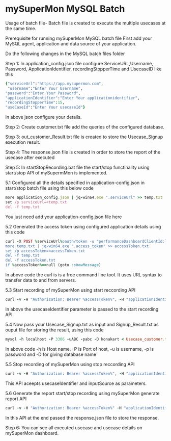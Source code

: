 # mySuperMon MySQL Batch 
Usage of batch file-
Batch file is created to execute the multiple usecases at the same time. 

Prerequisite for running  mySuperMon MySQL batch file
First add your MySQL agent, application and data source of your application.

Do the following changes in the MySQL batch files folder

Step 1: In application_config.json file configure ServiceURL,Username, Password, ApplicationIdentifier, recordingStopperTime and UsecaseID like this
```ruby
{"serviceUrl":"https://app.mysupermon.com",
 "username":"Enter Your Username", 
"password":"Enter Your Password", 
"applicationIdentifier":"Enter Your applicationidentifier", 
"recordingStopperTime":15,
"useCaseId":"Enter Your usecaseId"}
```

In above json configure your details. 
 
Step 2: Create customer.txt file add the queries of the configured database.

Step 3: out_customer_Result.txt file is created to store the Usecase_Signup execution result.

Step 4: The response.json file is created in order to store the report of the usecase after executed

Step 5: In startStopRecording.bat file the start/stop functinality using start/stop API of mySupermMon is implemented.

5.1 Configured all the details specified in application-config.json in start/stop batch file using this below code
```ruby
more application_config.json | jq-win64.exe ".serviceUrl" >> temp.txt
set /p serviceUrl=<temp.txt
del -f temp.txt
```
You just need add your application-config.json file here

5.2 Generated the access token using configured application details using this code
```ruby
curl -X POST %serviceUrl%oauth/token -u "performanceDashboardClientId:ljknsqy9tp6123" -d "grant_type=password" -d "username=%username%" -d "password=%password%" >> temp.txt
more temp.txt | jq-win64.exe ".access_token" >> accessToken.txt
set /p accessToken=<accessToken.txt
del -f temp.txt
del -f accessToken.txt
if %accessToken%==null (goto :showMessage)
```
In above code the curl is is a free command line tool. It uses URL syntax to transfer data to and from servers.

5.3 Start recording of mySuperMon using start reccording API 
```ruby
curl -v -H "Authorization: Bearer %accessToken%", -H "applicationIdentifier:%applicationIdentifier%" -X GET %serviceUrl%devaten/data/startRecording?usecaseIdentifier="Signup"
```
In above the usecaseIdentifier parameter is passed to the start recording API. 


5.4 Now pass your Usecase_Signup.txt as input and Signup_Result.txt as ouput file for storing the result, using this code
```ruby
mysql -h localhost -P 3306 -uABC -pabc -D konakart < Usecase_customer.txt > Customer_Usecase_Result.txt
```
In above code -h is Host name, -P is Port of host, -u is username, -p is password and -D for giving database name

5.5 Stop recording of mySuperMon using stop reccording API 
```ruby
curl -v -H "Authorization: Bearer %accessToken%", -H "applicationIdentifier:%applicationIdentifier%" -X GET %serviceUrl%devaten/data/stopRecording?usecaseIdentifier="Signup&inputSource=batFile"
```

This API aceepts usecaseIdentifier and inputSource as parameters.

5.6 Generate the report start/stop recording using mySuperMon generate report API 
```ruby
curl -v -H "Authorization: Bearer %accessToken%" -H "applicationIdentifier:%applicationIdentifier%" -X GET %serviceUrl%devaten/data/generateReport >> response.json
 ```
In this API at the end passed the response.json file to store the response.

Step 6: You can see all executed usecase and usecase details on mySuperMon dashboard.





 
 

 
